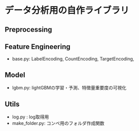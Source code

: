 # データ分析用の自作ライブラリ

## Preprocessing

## Feature Engineering
* base.py: LabelEncoding, CountEncoding, TargetEncoding,

##  Model
* lgbm.py: lightGBMの学習・予測、特徴量重要度の可視化

## Utils
* log.py : log取得用
* make_folder.py: コンペ用のフォルダ作成関数
